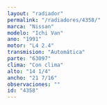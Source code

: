 ```yaml
---
layout: "radiador"
permalink: "/radiadores/4358/"
marca: "Nissan"
modelo: "Ichi Van"
ano: "1991"
motor: "L4 2.4"
transmision: "Automática"
parte: "63097"
clima: "Con clima"
alto: "14 1/4"
ancho: "21 7/16"
observaciones: ""
id: "4358"
---
```


